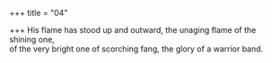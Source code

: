 +++
title = "04"

+++
His flame has stood up and outward, the unaging flame of the  
shining one,  
of the very bright one of scorching fang, the glory of a warrior band. 